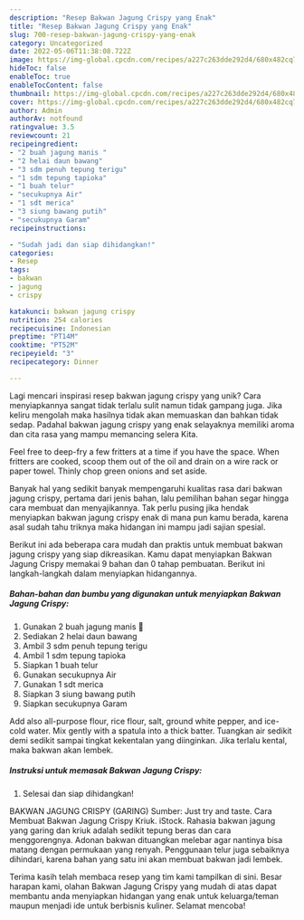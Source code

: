 ```yaml
---
description: "Resep Bakwan Jagung Crispy yang Enak"
title: "Resep Bakwan Jagung Crispy yang Enak"
slug: 700-resep-bakwan-jagung-crispy-yang-enak
category: Uncategorized
date: 2022-05-06T11:38:08.722Z
image: https://img-global.cpcdn.com/recipes/a227c263dde292d4/680x482cq70/bakwan-jagung-crispy-foto-resep-utama.jpg
hideToc: false
enableToc: true
enableTocContent: false
thumbnail: https://img-global.cpcdn.com/recipes/a227c263dde292d4/680x482cq70/bakwan-jagung-crispy-foto-resep-utama.jpg
cover: https://img-global.cpcdn.com/recipes/a227c263dde292d4/680x482cq70/bakwan-jagung-crispy-foto-resep-utama.jpg
author: Admin
authorAv: notfound
ratingvalue: 3.5
reviewcount: 21
recipeingredient:
- "2 buah jagung manis "
- "2 helai daun bawang"
- "3 sdm penuh tepung terigu"
- "1 sdm tepung tapioka"
- "1 buah telur"
- "secukupnya Air"
- "1 sdt merica"
- "3 siung bawang putih"
- "secukupnya Garam"
recipeinstructions:

- "Sudah jadi dan siap dihidangkan!"
categories:
- Resep
tags:
- bakwan
- jagung
- crispy

katakunci: bakwan jagung crispy 
nutrition: 254 calories
recipecuisine: Indonesian
preptime: "PT14M"
cooktime: "PT52M"
recipeyield: "3"
recipecategory: Dinner

---
```





Lagi mencari inspirasi resep bakwan jagung crispy yang unik? Cara menyiapkannya sangat tidak terlalu sulit namun tidak gampang juga. Jika keliru mengolah maka hasilnya tidak akan memuaskan dan bahkan tidak sedap. Padahal bakwan jagung crispy yang enak selayaknya memiliki aroma dan cita rasa yang mampu memancing selera Kita.





Feel free to deep-fry a few fritters at a time if you have the space. When fritters are cooked, scoop them out of the oil and drain on a wire rack or paper towel. Thinly chop green onions and set aside.

Banyak hal yang sedikit banyak mempengaruhi kualitas rasa dari bakwan jagung crispy, pertama dari jenis bahan, lalu pemilihan bahan segar hingga cara membuat dan menyajikannya. Tak perlu pusing jika hendak menyiapkan bakwan jagung crispy enak di mana pun kamu berada, karena asal sudah tahu triknya maka hidangan ini mampu jadi sajian spesial.






Berikut ini ada beberapa cara mudah dan praktis untuk membuat bakwan jagung crispy yang siap dikreasikan. Kamu dapat menyiapkan Bakwan Jagung Crispy memakai 9 bahan dan 0 tahap pembuatan. Berikut ini langkah-langkah dalam menyiapkan hidangannya.

<!--inarticleads1-->

##### Bahan-bahan dan bumbu yang digunakan untuk menyiapkan Bakwan Jagung Crispy:

1. Gunakan 2 buah jagung manis 🌽
1. Sediakan 2 helai daun bawang
1. Ambil 3 sdm penuh tepung terigu
1. Ambil 1 sdm tepung tapioka
1. Siapkan 1 buah telur
1. Gunakan secukupnya Air
1. Gunakan 1 sdt merica
1. Siapkan 3 siung bawang putih
1. Siapkan secukupnya Garam


Add also all-purpose flour, rice flour, salt, ground white pepper, and ice-cold water. Mix gently with a spatula into a thick batter. Tuangkan air sedikit demi sedikit sampai tingkat kekentalan yang diinginkan. Jika terlalu kental, maka bakwan akan lembek. 

<!--inarticleads2-->

##### Instruksi untuk memasak Bakwan Jagung Crispy:


1. Selesai dan siap dihidangkan!

BAKWAN JAGUNG CRISPY (GARING) Sumber: Just try and taste. Cara Membuat Bakwan Jagung Crispy Kriuk. iStock. Rahasia bakwan jagung yang garing dan kriuk adalah sedikit tepung beras dan cara menggorengnya. Adonan bakwan dituangkan melebar agar nantinya bisa matang dengan permukaan yang renyah. Penggunaan telur juga sebaiknya dihindari, karena bahan yang satu ini akan membuat bakwan jadi lembek. 

Terima kasih telah membaca resep yang tim kami tampilkan di sini. Besar harapan kami, olahan Bakwan Jagung Crispy yang mudah di atas dapat membantu anda menyiapkan hidangan yang enak untuk keluarga/teman maupun menjadi ide untuk berbisnis kuliner. Selamat mencoba!
